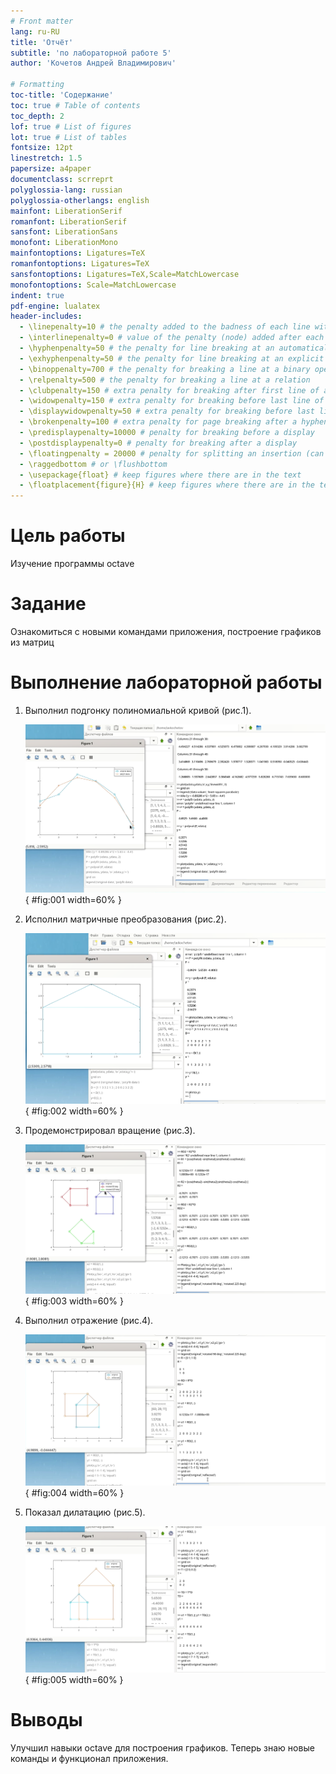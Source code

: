 ```yaml
---
# Front matter
lang: ru-RU
title: 'Отчёт'
subtitle: 'по лабораторной работе 5'
author: 'Кочетов Андрей Владимирович'

# Formatting
toc-title: 'Содержание'
toc: true # Table of contents
toc_depth: 2
lof: true # List of figures
lot: true # List of tables
fontsize: 12pt
linestretch: 1.5
papersize: a4paper
documentclass: scrreprt
polyglossia-lang: russian
polyglossia-otherlangs: english
mainfont: LiberationSerif
romanfont: LiberationSerif
sansfont: LiberationSans
monofont: LiberationMono
mainfontoptions: Ligatures=TeX
romanfontoptions: Ligatures=TeX
sansfontoptions: Ligatures=TeX,Scale=MatchLowercase
monofontoptions: Scale=MatchLowercase
indent: true
pdf-engine: lualatex
header-includes:
  - \linepenalty=10 # the penalty added to the badness of each line within a paragraph (no associated penalty node) Increasing the value makes tex try to have fewer lines in the paragraph.
  - \interlinepenalty=0 # value of the penalty (node) added after each line of a paragraph.
  - \hyphenpenalty=50 # the penalty for line breaking at an automatically inserted hyphen
  - \exhyphenpenalty=50 # the penalty for line breaking at an explicit hyphen
  - \binoppenalty=700 # the penalty for breaking a line at a binary operator
  - \relpenalty=500 # the penalty for breaking a line at a relation
  - \clubpenalty=150 # extra penalty for breaking after first line of a paragraph
  - \widowpenalty=150 # extra penalty for breaking before last line of a paragraph
  - \displaywidowpenalty=50 # extra penalty for breaking before last line before a display math
  - \brokenpenalty=100 # extra penalty for page breaking after a hyphenated line
  - \predisplaypenalty=10000 # penalty for breaking before a display
  - \postdisplaypenalty=0 # penalty for breaking after a display
  - \floatingpenalty = 20000 # penalty for splitting an insertion (can only be split footnote in standard LaTeX)
  - \raggedbottom # or \flushbottom
  - \usepackage{float} # keep figures where there are in the text
  - \floatplacement{figure}{H} # keep figures where there are in the text
---
```


# Цель работы

Изучение программы octave

# Задание

Ознакомиться с новыми командами приложения, построение графиков из матриц

# Выполнение лабораторной работы

1. Выполнил подгонку полиномиальной кривой (рис.1).

   ![рис.1. Подгонка полиномиальной кривой](images/1.png){ #fig:001 width=60% }

2. Исполнил матричные преобразования (рис.2).

   ![рис.2. Матричные преобразования](images/2.png){ #fig:002 width=60% }

3. Продемонстрировал вращение (рис.3).

   ![рис.3. Вращение](images/3.png){ #fig:003 width=60% }

4. Выполнил отражение (рис.4).

   ![рис.4. Отражение](images/4.png){ #fig:004 width=60% }

5. Показал дилатацию (рис.5).

   ![рис.5. Дилатация](images/5.png){ #fig:005 width=60% }

# Выводы

Улучшил навыки octave для построения графиков.
Теперь знаю новые команды и функционал приложения.